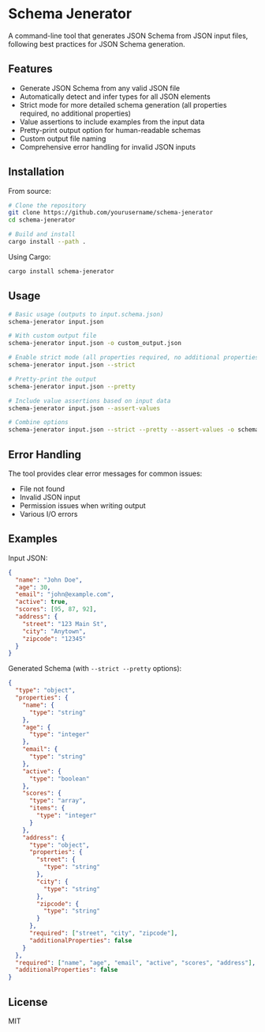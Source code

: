 # Schema Jenerator

A command-line tool that generates JSON Schema from JSON input files, following best practices for JSON Schema generation.

## Features

- Generate JSON Schema from any valid JSON file
- Automatically detect and infer types for all JSON elements
- Strict mode for more detailed schema generation (all properties required, no additional properties)
- Value assertions to include examples from the input data
- Pretty-print output option for human-readable schemas
- Custom output file naming
- Comprehensive error handling for invalid JSON inputs

## Installation

From source:

```bash
# Clone the repository
git clone https://github.com/yourusername/schema-jenerator
cd schema-jenerator

# Build and install
cargo install --path .
```

Using Cargo:

```bash
cargo install schema-jenerator
```

## Usage

```bash
# Basic usage (outputs to input.schema.json)
schema-jenerator input.json

# With custom output file
schema-jenerator input.json -o custom_output.json

# Enable strict mode (all properties required, no additional properties)
schema-jenerator input.json --strict

# Pretty-print the output
schema-jenerator input.json --pretty

# Include value assertions based on input data
schema-jenerator input.json --assert-values

# Combine options
schema-jenerator input.json --strict --pretty --assert-values -o schema.json
```

## Error Handling

The tool provides clear error messages for common issues:

- File not found
- Invalid JSON input
- Permission issues when writing output
- Various I/O errors

## Examples

Input JSON:

```json
{
  "name": "John Doe",
  "age": 30,
  "email": "john@example.com",
  "active": true,
  "scores": [95, 87, 92],
  "address": {
    "street": "123 Main St",
    "city": "Anytown",
    "zipcode": "12345"
  }
}
```

Generated Schema (with `--strict --pretty` options):

```json
{
  "type": "object",
  "properties": {
    "name": {
      "type": "string"
    },
    "age": {
      "type": "integer"
    },
    "email": {
      "type": "string"
    },
    "active": {
      "type": "boolean"
    },
    "scores": {
      "type": "array",
      "items": {
        "type": "integer"
      }
    },
    "address": {
      "type": "object",
      "properties": {
        "street": {
          "type": "string"
        },
        "city": {
          "type": "string"
        },
        "zipcode": {
          "type": "string"
        }
      },
      "required": ["street", "city", "zipcode"],
      "additionalProperties": false
    }
  },
  "required": ["name", "age", "email", "active", "scores", "address"],
  "additionalProperties": false
}
```

## License

MIT
